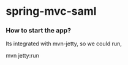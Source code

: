 # spring-mvc-saml

### How to start the app?

Its integrated with mvn-jetty, so we could run,

mvn jetty:run